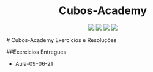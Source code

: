 <h1 align="center"> 
    Cubos-Academy
</h1>

<p align="center">
    <img src="https://img.shields.io/github/issues/Hyagobsantos/Cubos-Academy-Exercicios?style=flat-square" />
    <img src="https://img.shields.io/github/forks/Hyagobsantos/Cubos-Academy-Exercicios?style=flat-square" />
    <img src="https://img.shields.io/github/stars/Hyagobsantos/Cubos-Academy-Exercicios?style=flat-square" />
    <img src="https://img.shields.io/github/license/Hyagobsantos/Cubos-Academy-Exercicios?style=flat-square" />
</p>
# Cubos-Academy
Exercícios e Resoluções 

##Exercicios Entregues 

* Aula-09-06-21
